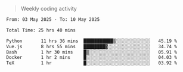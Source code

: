 > Weekly coding activity
<!--START_SECTION:waka-->

```txt
From: 03 May 2025 - To: 10 May 2025

Total Time: 25 hrs 40 mins

Python       11 hrs 36 mins  ███████████▒░░░░░░░░░░░░░   45.19 %
Vue.js       8 hrs 55 mins   ████████▓░░░░░░░░░░░░░░░░   34.74 %
Bash         1 hr 30 mins    █▒░░░░░░░░░░░░░░░░░░░░░░░   05.91 %
Docker       1 hr 2 mins     █░░░░░░░░░░░░░░░░░░░░░░░░   04.03 %
TeX          1 hr            █░░░░░░░░░░░░░░░░░░░░░░░░   03.92 %
```

<!--END_SECTION:waka-->
